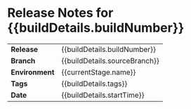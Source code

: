 # Release Notes for {{buildDetails.buildNumber}}
|||
|-|-|
|**Release**| {{buildDetails.buildNumber}}|
|**Branch**| {{buildDetails.sourceBranch}}|
|**Environment**| {{currentStage.name}}|
|**Tags**| {{buildDetails.tags}}|
|**Date**| {{buildDetails.startTime}}


